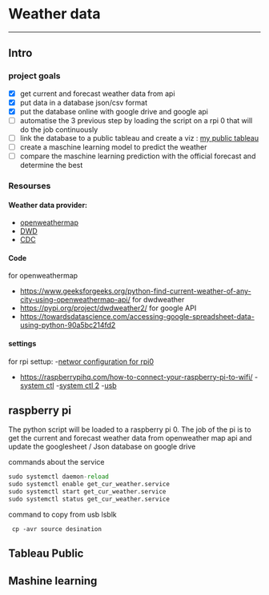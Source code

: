 # Weather data 
-----

## Intro

### project goals
 - [x] get current and forecast weather data from api
 - [x] put data in a database json/csv format
 - [x] put the database online with google drive and google api
 - [ ] automatise the 3 previous step by loading the script on a rpi 0 that will do the job continuously
 - [ ] link the database to a public tableau and create a viz : [my public tableau](https://public.tableau.com/profile/mathieu.provost#!/)
 - [ ] create a maschine learning model to predict the weather 
 - [ ] compare the maschine learning prediction with the official forecast and determine the best
 
### Resourses 

#### Weather data provider:
- [openweathermap](https://openweathermap.org/)
- [DWD](https://www.dwd.de/)
- [CDC](https://cdc.dwd.de/portal/)

#### Code
for openweathermap
- https://www.geeksforgeeks.org/python-find-current-weather-of-any-city-using-openweathermap-api/
for dwdweather
- https://pypi.org/project/dwdweather2/
for google API
- https://towardsdatascience.com/accessing-google-spreadsheet-data-using-python-90a5bc214fd2

#### settings
for rpi settup:
 -[networ configuration for rpi0](https://kerneldriver.wordpress.com/2012/10/21/configuring-wpa2-using-wpa_supplicant-on-the-raspberry-pi/)
 - https://raspberrypihq.com/how-to-connect-your-raspberry-pi-to-wifi/
 -[system ctl](https://tecadmin.net/setup-autorun-python-script-using-systemd/)
 -[system ctl 2](https://www.dexterindustries.com/howto/run-a-program-on-your-raspberry-pi-at-startup/)
 -[usb](https://www.raspberrypi-spy.co.uk/2014/05/how-to-mount-a-usb-flash-disk-on-the-raspberry-pi/)

## raspberry pi

The python script will be loaded to a raspberry pi 0. The job of the pi is to get the current and forecast weather data
 from openweather map api and update the googlesheet / Json database on google drive

 commands about the service
```python
sudo systemctl daemon-reload
sudo systemctl enable get_cur_weather.service
sudo systemctl start get_cur_weather.service
sudo systemctl status get_cur_weather.service
```

command to copy from usb
lsblk

``` cp -avr source desination```



 ## Tableau Public

 ## Mashine learning